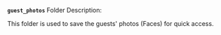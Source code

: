 **`guest_photos`** Folder Description:

This folder is used to save the guests' photos (Faces) for quick access.
